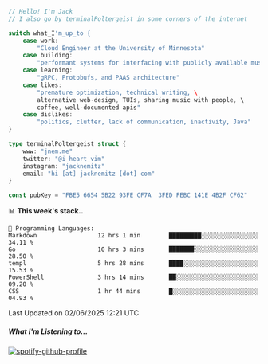 ```go
// Hello! I'm Jack
// I also go by terminalPoltergeist in some corners of the internet

switch what_I'm_up_to {
    case work:
        "Cloud Engineer at the University of Minnesota"
    case building:
        "performant systems for interfacing with publicly available music datasets"
    case learning:
        "gRPC, Protobufs, and PAAS architecture"
    case likes:
        "premature optimization, technical writing, \
        alternative web-design, TUIs, sharing music with people, \
        coffee, well-documented apis"
    case dislikes:
        "politics, clutter, lack of communication, inactivity, Java"
}

type terminalPoltergeist struct {
    www: "jnem.me"
    twitter: "@i_heart_vim"
    instagram: "jacknemitz"
    email: "hi [at] jacknemitz [dot] com"
}

const pubKey = "FBE5 6654 5B22 93FE CF7A  3FED FEBC 141E 4B2F CF62"
```

<!--START_SECTION:waka-->
📊 **This week's stack..** 

```text
💬 Programming Languages: 
Markdown                 12 hrs 1 min        █████████░░░░░░░░░░░░░░░░   34.11 % 
Go                       10 hrs 3 mins       ███████░░░░░░░░░░░░░░░░░░   28.50 % 
templ                    5 hrs 28 mins       ████░░░░░░░░░░░░░░░░░░░░░   15.53 % 
PowerShell               3 hrs 14 mins       ██░░░░░░░░░░░░░░░░░░░░░░░   09.20 % 
CSS                      1 hr 44 mins        █░░░░░░░░░░░░░░░░░░░░░░░░   04.93 % 
```


 Last Updated on 02/06/2025 12:21 UTC
<!--END_SECTION:waka-->

##### What I'm Listening to...

[![spotify-github-profile](https://jnem.me/listening-item?maxAge=2592000)](https://jnem.me/listening)
